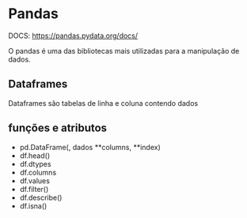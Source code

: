# Pandas

DOCS: https://pandas.pydata.org/docs/

O pandas é uma das bibliotecas mais utilizadas para a manipulação de dados.

## Dataframes
Dataframes são tabelas de linha e coluna contendo dados

## funções e atributos
- pd.DataFrame(, dados **columns, **index)
- df.head()
- df.dtypes
- df.columns
- df.values
- df.filter()
- df.describe()
- df.isna()